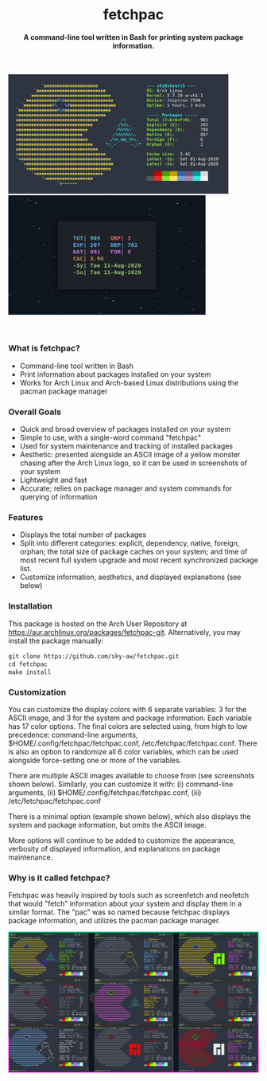 <h1 align="center">fetchpac</h1>

<h4 align="center">A command-line tool written in Bash for printing system package information.</h4>
<br>

<p>
  <img src="./assets/showcase/showcase_01.png" alt="" height="240px">
  <img src="./assets/showcase/showcase_03.png" alt="" height="240px">
</p>

<br>

### What is fetchpac?
- Command-line tool written in Bash
- Print information about packages installed on your system
- Works for Arch Linux and Arch-based Linux distributions using the pacman package manager

### Overall Goals
- Quick and broad overview of packages installed on your system
- Simple to use, with a single-word command "fetchpac"
- Used for system maintenance and tracking of installed packages
- Aesthetic: presented alongside an ASCII image of a yellow monster chasing after the Arch Linux logo, so it can be used in screenshots of your system
- Lightweight and fast
- Accurate; relies on package manager and system commands for querying of information

### Features
- Displays the total number of packages
- Split into different categories: explicit, dependency, native, foreign, orphan; the total size of package caches on your system; and time of most recent full system upgrade and most recent synchronized package list.
- Customize information, aesthetics, and displayed explanations (see below)

### Installation
This package is hosted on the Arch User Repository at <a href="https://aur.archlinux.org/packages/fetchpac-git">https://aur.archlinux.org/packages/fetchpac-git</a>. Alternatively, you may install the package manually:
```
git clone https://github.com/sky-aw/fetchpac.git
cd fetchpac
make install
```

### Customization
You can customize the display colors with 6 separate variables: 3 for the ASCII image, and 3 for the system and package information. Each variable has 17 color options. The final colors are selected using, from high to low precedence: command-line arguments, $HOME/.config/fetchpac/fetchpac.conf, /etc/fetchpac/fetchpac.conf. There is also an option to randomize all 6 color variables, which can be used alongside force-setting one or more of the variables.

There are multiple ASCII images available to choose from (see screenshots shown below). Similarly, you can customize it with: (i) command-line arguments, (ii) $HOME/.config/fetchpac/fetchpac.conf, (iii) /etc/fetchpac/fetchpac.conf

There is a minimal option (example shown below), which also displays the system and package information, but omits the ASCII image.

More options will continue to be added to customize the appearance, verbosity of displayed information, and explanations on package maintenance.

### Why is it called fetchpac?

Fetchpac was heavily inspired by tools such as screenfetch and neofetch that would "fetch" information about your system and display them in a similar format. The "pac" was so named because fetchpac displays package information, and utilizes the pacman package manager.  

<p align="center">
  <img src="./assets/showcase/showcase_04.png">
</p>
